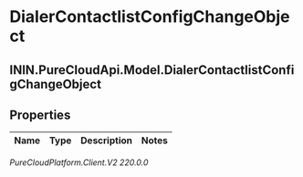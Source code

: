 # DialerContactlistConfigChangeObject

## ININ.PureCloudApi.Model.DialerContactlistConfigChangeObject

## Properties

|Name | Type | Description | Notes|
|------------ | ------------- | ------------- | -------------|



_PureCloudPlatform.Client.V2 220.0.0_
